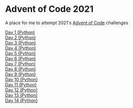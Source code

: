 # Advent of Code 2021
A place for me to attempt 2021's [Advent of Code](https://adventofcode.com/2021/) challenges

[Day 1 (Python)](/solutions/day-01/day-01.py)\
[Day 2 (Python)](/solutions/day-02/day-02.py)\
[Day 3 (Python)](/solutions/day-03/day-03.py)\
[Day 4 (Python)](/solutions/day-04/day-04.py)\
[Day 5 (Python)](/solutions/day-05/day-05.py)\
[Day 6 (Python)](/solutions/day-06/day-06.py)\
[Day 7 (Python)](/solutions/day-07/day-07.py)\
[Day 8 (Python)](/solutions/day-08/day-08.py)\
[Day 9 (Python)](/solutions/day-09/day-09.py)\
[Day 10 (Python)](/solutions/day-10/day-10.py)\
[Day 11 (Python)](/solutions/day-11/day-11.py)\
[Day 12 (Python)](/solutions/day-12/day-12.py)\
[Day 13 (Python)](/solutions/day-13/day-13.py)\
[Day 14 (Python)](/solutions/day-14/day-14.py)
